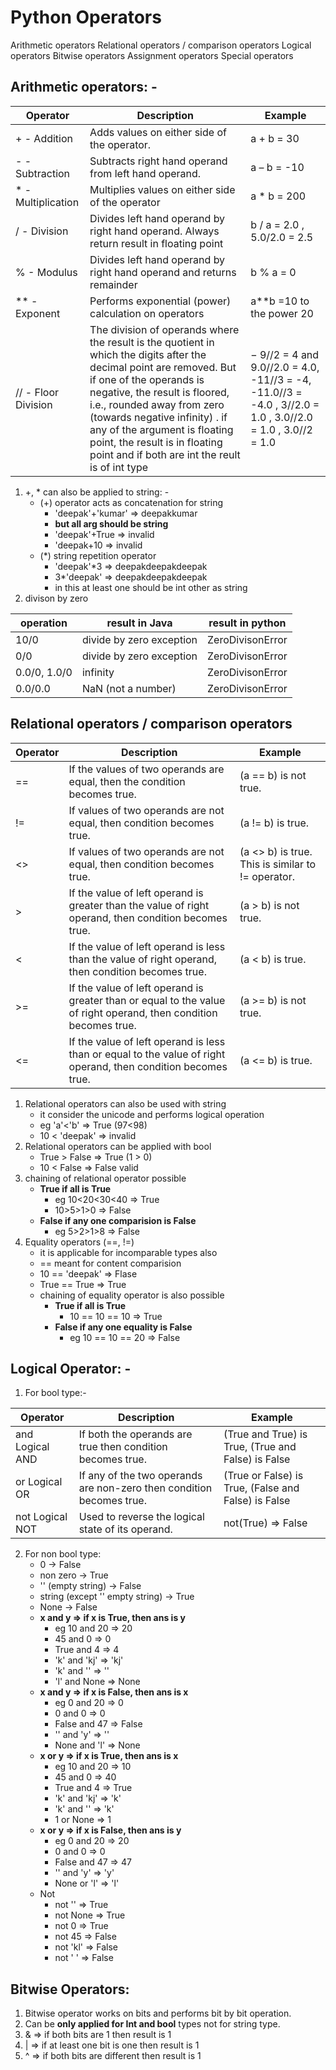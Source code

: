 # Python Operators
Arithmetic operators
Relational operators / comparison operators
Logical operators
Bitwise operators
Assignment operators
Special operators

## Arithmetic operators: -                                                                            
| **Operator** |	**Description** |	**Example** |                                                         
| ------------ | ------------------ | ------------- |                                  
| + - Addition | 	Adds values on either side of the operator. |	a + b = 30 |                                                                
| - - Subtraction |	Subtracts right hand operand from left hand operand. |	a – b = -10 |                                                                
| * - Multiplication |	Multiplies values on either side of the operator |	a * b = 200 |                                                                
| / - Division |	Divides left hand operand by right hand operand. Always return result in floating point |	b / a = 2.0 , 5.0/2.0 = 2.5 |                                                                
| % - Modulus |	Divides left hand operand by right hand operand and returns remainder |	b % a = 0 |                                                                
| ** - Exponent |	Performs exponential (power) calculation on operators |	a**b =10 to the power 20 |                                                                
| // -	Floor Division |  The division of operands where the result is the quotient in which the digits after the decimal point are removed. But if one of the operands is negative, the result is floored, i.e., rounded away from zero (towards negative infinity) . if any of the argument is floating point, the result is in floating point and if both are int the reult is of int type | −	9//2 = 4 and 9.0//2.0 = 4.0, -11//3 = -4, -11.0//3 = -4.0 , 3//2.0 = 1.0 , 3.0//2.0 = 1.0 , 3.0//2 = 1.0 |      

1. +, * can also be applied to string: -
    - (+) operator acts as concatenation for string
        - 'deepak'+'kumar'  => deepakkumar
        - **but all arg should be string**
        - 'deepak'+True => invalid
        - 'deepak+10 => invalid
    - (*) string repetition operator
        - 'deepak'*3 => deepakdeepakdeepak
        - 3*'deepak' => deepakdeepakdeepak
        - in this at least one should be int other as string
2. divison by zero                                  

| **operation** | **result in Java**       | **result in python** |                  
| ------------- | ------------------------ | -------------------- |
| 10/0          | divide by zero exception | ZeroDivisonError     |
| 0/0           | divide by zero exception | ZeroDivisonError     |
| 0.0/0, 1.0/0  | infinity                 | ZeroDivisonError     |
| 0.0/0.0       | NaN (not a number)       | ZeroDivisonError     |

## Relational operators / comparison operators           

| **Operator** |	**Description** |	**Example** |                                                     
| ------------ | ------------------ | ------------- |                                        
| == |	If the values of two operands are equal, then the condition becomes true. |	(a == b) is not true. |
| != |	If values of two operands are not equal, then condition becomes true. |	(a != b) is true. |
| <> |	If values of two operands are not equal, then condition becomes true. |	(a <> b) is true. This is similar to != operator. |
| > |	If the value of left operand is greater than the value of right operand, then condition becomes true. |	(a > b) is not true. |
| < |	If the value of left operand is less than the value of right operand, then condition becomes true. |	(a < b) is true. |
| >= |	If the value of left operand is greater than or equal to the value of right operand, then condition becomes true. |	(a >= b) is not true. |
| <= |	If the value of left operand is less than or equal to the value of right operand, then condition becomes true. |	(a <= b) is true. |   

1. Relational operators can also be used with string
    - it consider the unicode and performs logical operation
    - eg 'a'<'b' => True (97<98)
    - 10 < 'deepak' => invalid
2. Relational operators can be applied with bool
    - True > False => True (1 > 0)
    - 10 < False => False valid
3. chaining of relational operator possible
    - **True if all is True**
        - eg 10<20<30<40 => True
        - 10>5>1>0 => False
    - **False if any one comparision is False**
        - eg 5>2>1>8 => False
4. Equality operators (==, !=)
    - it is applicable for incomparable types also
    - == meant for content comparision
    - 10 == 'deepak' => Flase
    - True == True => True
    - chaining of equality operator is also possible
        - **True if all is True**
            - 10 == 10 == 10 => True
        - **False if any one equality is False**
            - eg 10 == 10 == 20 => False  

## Logical Operator: -
1. For bool type:- 

| **Operator** |	**Description** |	**Example** |                                           
| ------------ | ------------------ | ------------- |
| and Logical AND |	If both the operands are true then condition becomes true. | (True and True) is True, (True and False) is False |
| or Logical OR |	If any of the two operands are non-zero then condition becomes true. |	 (True or False) is True, (False and False) is False |
| not Logical NOT |	Used to reverse the logical state of its operand. |	 not(True) => False |

2. For non bool type:
    - 0 -> False
    - non zero -> True
    - '' (empty string) -> False
    - string (except '' empty string) -> True
    - None -> False
    - **x and y => if x is True, then ans is y**
        - eg 10 and 20 => 20
        - 45 and 0 => 0
        - True and 4 => 4
        - 'k' and 'kj' => 'kj'
        - 'k' and '' => ''
        - 'l' and None => None
    - **x and y => if x is False, then ans is x**
        - eg 0 and 20 => 0
        - 0 and 0 => 0
        - False and 47 => False
        - '' and 'y' => ''
        - None and 'l' => None
    - **x or y => if x is True, then ans is x**
        - eg 10 and 20 => 10
        - 45 and 0 => 40
        - True and 4 => True
        - 'k' and 'kj' => 'k'
        - 'k' and '' => 'k'
        - 1 or None => 1
    - **x or y => if x is False, then ans is y**
        - eg 0 and 20 => 20
        - 0 and 0 => 0
        - False and 47 => 47
        - '' and 'y' => 'y'
        - None or 'l' => 'l'
    - Not
        - not '' => True
        - not None => True
        - not 0 => True
        - not 45 => False
        - not 'kl' => False
        - not ' ' => False
    
## Bitwise Operators: 
1. Bitwise operator works on bits and performs bit by bit operation.
2. Can be **only applied for Int and bool** types not for string type.
3. & => if both bits are 1 then result is 1
4. | => if at least one bit is one then result is 1
5. ^ => if both bits are different then result is 1
    